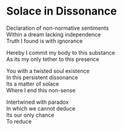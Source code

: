 # Solace in Dissonance

Declaration of non-normative sentiments\
Within a dream lacking independence\
Truth I found is with ignorance

Hereby I commit my body to this substance\
As its my only tether to this presence

You with a twisted soul existence\
In this persistent dissonance\
Its a matter of solace\
Where I end this non-sense

Intertwined with paradox\
In which we cannot deduce\
Its our only chance\
To reduce
